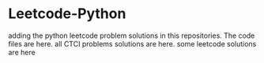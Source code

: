 # Leetcode-Python
adding the python leetcode problem solutions in this repositories. 
The code files are here.
all CTCI problems solutions are here.
some leetcode solutions are here

















































































































































































































































































































































































































































































































































































































































































































































































































































































































































































